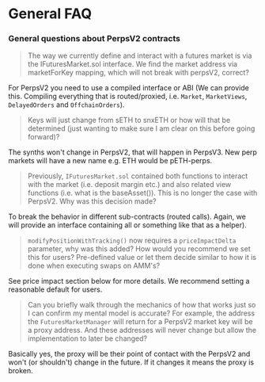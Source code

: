 # General FAQ

### General questions about PerpsV2 contracts

> The way we currently define and interact with a futures market is via the IFuturesMarket.sol interface. We find the market address via marketForKey mapping, which will not break with perpsV2, correct?

For PerpsV2 you need to use a compiled interface or ABI (We can provide this. Compiling everything that is routed/proxied, i.e. `Market`, `MarketViews`, `DelayedOrders` and `OffchainOrders`).

> Keys will just change from sETH to snxETH or how will that be determined (just wanting to make sure I am clear on this before going forward)?

The synths won't change in PerpsV2, that will happen in PerpsV3. New perp markets will have a new name e.g. ETH would be pETH-perps.

> Previously, `IFuturesMarket.sol` contained both functions to interact with the market (i.e. deposit margin etc.) and also related view functions (i.e. what is the baseAsset()). This is no longer the case with PerpsV2. Why was this decision made?

To break the behavior in different sub-contracts (routed calls). Again, we will provide an interface containing all or something like that as a helper).

> `modifyPositionWithTracking()` now requires a `priceImpactDelta` parameter, why was this added? How would you recommend we set this for users? Pre-defined value or let them decide similar to how it is done when executing swaps on AMM's?

See price impact section below for more details. We recommend setting a reasonable default for users.

> Can you briefly walk through the mechanics of how that works just so I can confirm my mental model is accurate? For example, the address the `FuturesMarketManager` will return for a PerpsV2 market key will be a proxy address. And these addresses will never change but allow the implementation to later be changed?

Basically yes, the proxy will be their point of contact with the PerpsV2 and won't (or shouldn't) change in the future. If it changes it means the proxy is broken.
